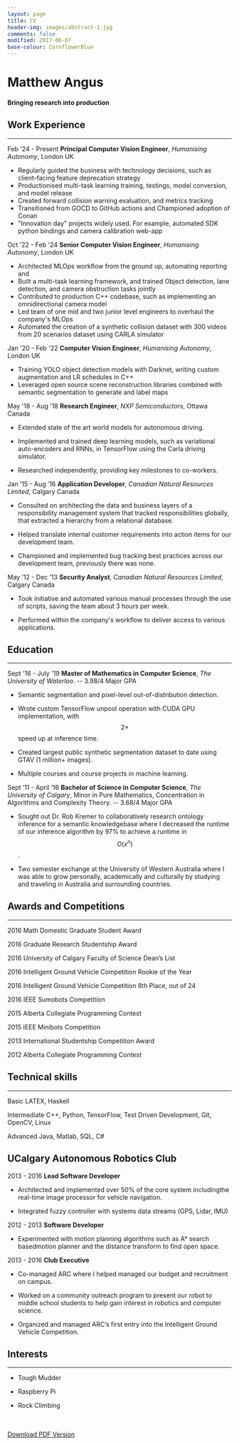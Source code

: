 ```yaml
---
layout: page
title: CV
header-img: images/abstract-1.jpg
comments: false
modified: 2017-06-07
base-colour: CornflowerBlue
---
```


# Matthew Angus
#### Bringing research into production

## Work Experience
---

<span style="color:{{ page.base-colour }}">Feb '24 - Present</span> **Principal Computer Vision Engineer**, *Humanising Autonomy*, London UK

- Regularly guided the business with technology decisions, such as client-facing feature deprecation strategy
- Productionised multi-task learning training, testings, model conversion, and model release
- Created forward collision warning evaluation, and metrics tracking
- Transitioned from GOCD to GitHub actions and Championed adoption of Conan
- "Innovation day" projects widely used. For example, automated SDK python bindings and camera calibration web-app

<span style="color:{{ page.base-colour }}">Oct '22 - Feb '24</span> **Senior Computer Vision Engineer**, *Humanising Autonomy*, London UK

- Architected MLOps workflow from the ground up, automating reporting and
- Built a multi-task learning framework, and trained Object detection, lane detection, and camera obstruction tasks jointly
- Contributed to production C++ codebase, such as implementing an omnidirectional camera model
- Led team of one mid and two junior level engineers to overhaul the company's MLOps
- Automated the creation of a synthetic collision dataset with 300 videos from 20 scenarios dataset using CARLA simulator

<span style="color:{{ page.base-colour }}">Jan '20 - Feb '22</span> **Computer Vision Engineer**, *Humanising Autonomy*, London UK

- Training YOLO object detection models with Darknet, writing custom augmentation and LR schedules in C++
- Leveraged open source scene reconstruction libraries combined with semantic segmentation to generate and label maps

<span style="color:{{ page.base-colour }}">May '18 -  Aug '18</span> **Research Engineer**, *NXP Semiconductors*, Ottawa Canada

- Extended state of the art world models for autonomous driving.

- Implemented and trained deep learning models, such as variational auto-encoders and RNNs, in TensorFlow using the Carla driving simulator.

- Researched independently, providing key milestones to co-workers.

<span style="color:{{ page.base-colour }}">Jan ’15 - Aug ’16</span> **Application Developer**, *Canadian Natural Resources Limited*, Calgary Canada

- Consulted on architecting the data and business layers of a responsibility management system that tracked responsibilities globally, that extracted a hierarchy from a relational database.

- Helped translate internal customer requirements into action items for our development team.

- Championed and implemented bug tracking best practices across our development team, previously there was none.

<span style="color:{{ page.base-colour }}">May ’12 - Dec ’13</span> **Security Analyst**, *Canadian Natural Resources Limited*, Calgary Canada

- Took initiative and automated various manual processes through the use of scripts, saving the team about 3 hours per week.

- Performed within the company's workflow to deliver access to various applications.

## Education
---
<span style="color:{{ page.base-colour }}">Sept '16 - July '19</span> **Master of Mathematics in Computer Science**, *The University of Waterloo*. -- 3.98/4 Major GPA

- Semantic segmentation and pixel-level out-of-distribution detection.

- Wrote custom TensorFlow unpool operation with CUDA GPU implementation, with $$2\times$$ speed up at inference time.

- Created largest public synthetic segmentation dataset to date using GTAV (1 million+ images).

- Multiple courses and course projects in machine learning.

<span style="color:{{ page.base-colour }}">Sept ’11 - April ’16</span> **Bachelor of Science in Computer Science**, *The University of Calgary*, Minor in Pure Mathematics, Concentration in Algorithms and Complexity Theory. -- 3.68/4 Major GPA

- Sought out Dr. Rob Kremer to collaboratively research ontology inference for a semantic knowledgebase where I decreased the runtime of our inference algorithm by 97% to achieve a runtime in $$O(x^n)$$.

- Two semester exchange at the University of Western Australia where I was able to grow personally, academically and culturally by studying and traveling in Australia and surrounding countries.

## Awards and Competitions
---

<span style="color:{{ page.base-colour }}">2016</span> Math Domestic Graduate Student Award

<span style="color:{{ page.base-colour }}">2016</span> Graduate Research Studentship Award

<span style="color:{{ page.base-colour }}">2016</span> University of Calgary Faculty of Science Dean’s List

<span style="color:{{ page.base-colour }}">2016</span> Intelligent Ground Vehicle Competition Rookie of the Year

<span style="color:{{ page.base-colour }}">2016</span> Intelligent Ground Vehicle Competition 8th Place, out of 24

<span style="color:{{ page.base-colour }}">2016</span> IEEE Sumobots Competition

<span style="color:{{ page.base-colour }}">2015</span> Alberta Collegiate Programming Contest

<span style="color:{{ page.base-colour }}">2015</span> IEEE Minibots Competition

<span style="color:{{ page.base-colour }}">2013</span> International Studentship Competition Award

<span style="color:{{ page.base-colour }}">2012</span> Alberta Collegiate Programming Contest

## Technical skills
---

<span style="color:{{ page.base-colour }}">Basic</span> LATEX, Haskell

<span style="color:{{ page.base-colour }}">Intermediate</span> C++, Python, TensorFlow, Test Driven Development, Git, OpenCV, Linux

<span style="color:{{ page.base-colour }}">Advanced</span> Java, Matlab, SQL, C#

## UCalgary Autonomous Robotics Club
<span style="color:{{ page.base-colour }}">2013 - 2016</span> **Lead Software Developer**

- Architected and implemented over 50% of the core system includingthe real-time image processor for vehicle navigation.

- Integrated fuzzy controller with systems data streams (GPS, Lidar, IMU)

<span style="color:{{ page.base-colour }}">2012 - 2013</span> **Software Developer**

- Experimented with motion planning algorithms such as A* search basedmotion planner and the distance transform to find open space.

<span style="color:{{ page.base-colour }}">2013 - 2016</span> **Club Executive**

- Co-managed ARC where I helped managed our budget and recruitment on campus.

- Worked on a community outreach program to present our robot to middle school students to help gain interest in robotics and computer science.

- Organized and managed ARC’s first entry into the Intelligent Ground Vehicle Competition.

<!-- ## Co-Curricular Activities
---
<span style="color:{{ page.base-colour }}">2013 - 2016</span> **Lead Software Developer**, *Autonomous Robotics Club*, The University of Calgary.

- Architected and implemented over 50% of the core system including the real-time image processor for vehicle navigation.

- Integrated a fuzzy logic controller with our systems data streams (GPS, Lidar, IMU) for real time decision making.

<span style="color:{{ page.base-colour }}">2013 - 2016</span> **Club Executive**, *Autonomous Robotics Club*, The University of Calgary.

- Co-managed ARC where I helped managed our budget and recruitment on campus.

- Worked on a community outreach program to present our robot to middle school students to help gain interest in robotics and computer science.

- Organized and managed ARC’s first entry into the Intelligent Ground Vehicle Competition.

<span style="color:{{ page.base-colour }}">2012 - 2013</span> **Software Developer**, *Autonomous Robotics Club*, The University of Calgary.

- Experimented with various motion planning algorithms such as A* search based motion planner and the distance transform to find open space.

<span style="color:{{ page.base-colour }}">2012 - 2013</span> **Club Member**, *Problem Solving Club*, The University of Calgary.

- Analyzed small problems sets to learn when to use various data structures and algorithms. -->

## Interests
---
- Tough Mudder

- Raspberry Pi

- Rock Climbing

<div markdown="0">
    <br><br>
    <a href="{{ site.url }}/downloads/CV.pdf" class="btn btn-success">Download PDF Version</a>
</div>


